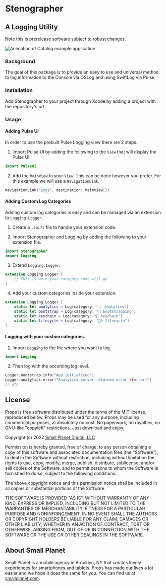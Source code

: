 # Stenographer

## A Logging Utility

Note this is prerelease software subject to robust changes.

![Animation of Catalog example application](/.github/resources/props-catalog-animated.gif "Props examples in Catalog sample app")

### Background

The goal of this package is to provide an easy to use and universal method to log information to the Console via OSLog and using SwiftLog via Pulse.

### Installation

Add Stenographer to your project through Xcode by adding a project with the repository's url.

### Usage

#### Adding Pulse UI

In order to use the prebuilt Pulse Logging view there are 2 steps.

1. Import Pulse UI by adding the following to the `View` that will display the Pulse UI.

```swift
import PulseUI
```

2. Add the `MainView` to your `View`. This can be done however you prefer. For this example we will use a `NavigationLink`.

```swift
NavigationLink("Logs", destination: MainView())
```

#### Adding Custom Log Categories

Adding custom log categories is easy and can be managed via an extension to `Logging.Logger`.

1. Create a `.swift` file to handle your extension code.

2. Import Stenographer and Logging by adding the following to your extension file.

```swift
import Stenographer
import Logging
```

3. Extend `Logging.Logger`.

```swift
extension Logging.Logger {
	// This is were your category code will go
}
```

4. Add your custom categories inside your extension.

```swift
extension Logging.Logger {
	static let analytics = Log(category: "📈 analytics")
	static let bootstrap = Log(category: "🥾 bootstrapping")
	static let keychain = Log(category: "🔐 keychain")
	static let lifecycle = Log(category: "🚴‍♀️ lifecycle")
}
```

#### Logging with your custom categories.

1. Import `Logging` to the file where you want to log.

```swift
import Logging
```

2. Then log with the according log level.

```swift
Logger.bootstrap.info("App initialized")
Logger.analytics.error("Analytics server returned error \(error)")
// etc
```

## License

Props is free software distributed under the terms of the MIT license, reproduced below. Props may be used for any purpose, including commercial purposes, at absolutely no cost. No paperwork, no royalties, no GNU-like "copyleft" restrictions. Just download and enjoy.

Copyright (c) 2022 [Small Planet Digital, LLC](http://smallplanet.com)

Permission is hereby granted, free of charge, to any person obtaining a copy of this software and associated documentation files (the "Software"), to deal in the Software without restriction, including without limitation the rights to use, copy, modify, merge, publish, distribute, sublicense, and/or sell copies of the Software, and to permit persons to whom the Software is furnished to do so, subject to the following conditions:

The above copyright notice and this permission notice shall be included in all copies or substantial portions of the Software.

THE SOFTWARE IS PROVIDED "AS IS", WITHOUT WARRANTY OF ANY KIND, EXPRESS OR IMPLIED, INCLUDING BUT NOT LIMITED TO THE WARRANTIES OF MERCHANTABILITY, FITNESS FOR A PARTICULAR PURPOSE AND NONINFRINGEMENT. IN NO EVENT SHALL THE AUTHORS OR COPYRIGHT HOLDERS BE LIABLE FOR ANY CLAIM, DAMAGES OR OTHER LIABILITY, WHETHER IN AN ACTION OF CONTRACT, TORT OR OTHERWISE, ARISING FROM, OUT OF OR IN CONNECTION WITH THE SOFTWARE OR THE USE OR OTHER DEALINGS IN THE SOFTWARE.

## About Small Planet

Small Planet is a mobile agency in Brooklyn, NY that creates lovely experiences for smartphones and tablets. Props has made our lives a lot easier and we hope it does the same for you. You can find us at [smallplanet.com](http://smallplanet.com).
